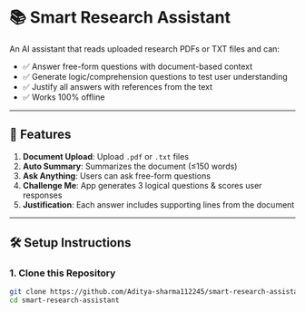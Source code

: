 # 📚 Smart Research Assistant

An AI assistant that reads uploaded research PDFs or TXT files and can:

- ✅ Answer free-form questions with document-based context  
- ✅ Generate logic/comprehension questions to test user understanding  
- ✅ Justify all answers with references from the text  
- ✅ Works 100% offline  

---

## 🚀 Features

1. **Document Upload**: Upload `.pdf` or `.txt` files  
2. **Auto Summary**: Summarizes the document (≤150 words)  
3. **Ask Anything**: Users can ask free-form questions  
4. **Challenge Me**: App generates 3 logical questions & scores user responses  
5. **Justification**: Each answer includes supporting lines from the document  

---

## 🛠 Setup Instructions

### 1. Clone this Repository

```bash
git clone https://github.com/Aditya-sharma112245/smart-research-assistant.git
cd smart-research-assistant
